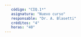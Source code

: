 ```yaml
---
   código: "CIQ.1*"
   asignatura: "Nuevo curso"
   responsable: "Dr. A. Blasetti"
   créditos: "4"
   horas: "40"
---
```

<!--stackedit_data:
eyJoaXN0b3J5IjpbLTIyMDM2MzM2Nl19
-->